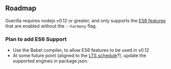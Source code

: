 ## Roadmap

Guerilla requires nodejs v0.12 or greater, and only supports the [ES6 features](http://stackoverflow.com/questions/28388885/ecmascript-6-features-available-in-node-js-0-12) that are enabled without the ```--harmony``` flag.

### Plan to add ES6 Support

* Use the Babel compiler, to allow ES6 features to be used in v0.12
* At some future point (aligned to the [LTS schedule](https://github.com/nodejs/LTS)?), update the supported engines in package.json.
